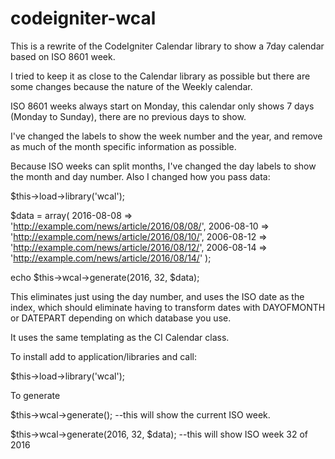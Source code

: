# codeigniter-wcal
This is a rewrite of the CodeIgniter Calendar library to show a 7day calendar based on ISO 8601 week. 

I tried to keep it as close to the Calendar library as possible but there are some changes because the nature of the Weekly calendar.

ISO 8601 weeks always start on Monday, this calendar only shows 7 days (Monday to Sunday), there are no previous days to show. 

I've changed the labels to show the week number and the year, and remove as much of the month specific information as possible. 

Because ISO weeks can split months, I've changed the day labels to show the month and day number. Also I changed how you pass data: 


$this->load->library('wcal');

$data = array(
        2016-08-08  => 'http://example.com/news/article/2016/08/08/',
        2006-08-10  => 'http://example.com/news/article/2016/08/10/',
        2006-08-12 => 'http://example.com/news/article/2016/08/12/',
        2006-08-14 => 'http://example.com/news/article/2016/08/14/'
);

echo $this->wcal->generate(2016, 32, $data);

This eliminates just using the day number, and uses the ISO date as the index, which should eliminate having to transform dates with DAYOFMONTH or DATEPART 
depending on which database you use. 

It uses the same templating as the CI Calendar class.

To install add to application/libraries and call:

$this->load->library('wcal');

To generate

$this->wcal->generate(); --this will show the current ISO week. 

$this->wcal->generate(2016, 32, $data); --this will show ISO week 32 of 2016 

